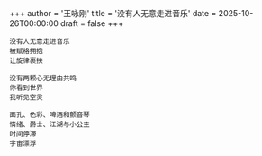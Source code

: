 +++
author = '王咏刚'
title = '没有人无意走进音乐'
date = 2025-10-26T00:00:00
draft = false
+++

<div class="poem">

```
没有人无意走进音乐
被赋格拥抱
让旋律裹挟

没有两颗心无理由共鸣
你看到世界
我听见空灵

面孔、色彩、啤酒和颤音琴
情绪、爵士、江湖与小公主
时间停滞
宇宙漂浮
```

</div>

